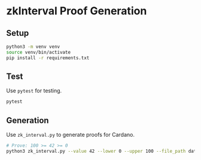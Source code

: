 # zkInterval Proof Generation

## Setup

```bash
python3 -m venv venv
source venv/bin/activate
pip install -r requirements.txt
```

## Test

Use `pytest` for testing.

```bash
pytest
```


## Generation

Use `zk_interval.py` to generate proofs for Cardano.

```bash
# Prove: 100 >= 42 >= 0
python3 zk_interval.py --value 42 --lower 0 --upper 100 --file_path datum.json
```